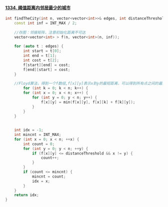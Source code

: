 #### [1334. 阈值距离内邻居最少的城市](https://leetcode-cn.com/problems/find-the-city-with-the-smallest-number-of-neighbors-at-a-threshold-distance/)

```c++
int findTheCity(int n, vector<vector<int>>& edges, int distanceThreshold) {
    const int inf = INT_MAX / 2;
    
    //存图：邻接矩阵，注意初始化距离不可达
	vector<vector<int> > f(n, vector<int>(n, inf));
    
	for (auto t : edges) {
		int start = t[0];
		int end = t[1];
		int cost = t[2];
		f[start][end] = cost;
		f[end][start] = cost;
	}
    
    //Floyd算法，得到一个f数组,f[x][y]表示x到y的最短距离，可以得到所有点之间的最短距离
    	for (int k = 0; k < n; k++) {
		for (int x = 0; x < n; x++) {
			for (int y = 0; y < n; y++) {
				f[x][y] = min(f[x][y], f[x][k] + f[k][y]);
			}
		}
	}
    
    
	int idx = -1;
	int mincnt = INT_MAX;
	for (int x = 0; x < n; ++x) {
		int count = 0;
		for (int y = 0; y < n; ++y) {
			if (f[x][y] <= distanceThreshold && x != y) {
				count++;
			}
		}
		if (count <= mincnt) {
			mincnt = count;
			idx = x;
		}
	}
	return idx;
}
```

